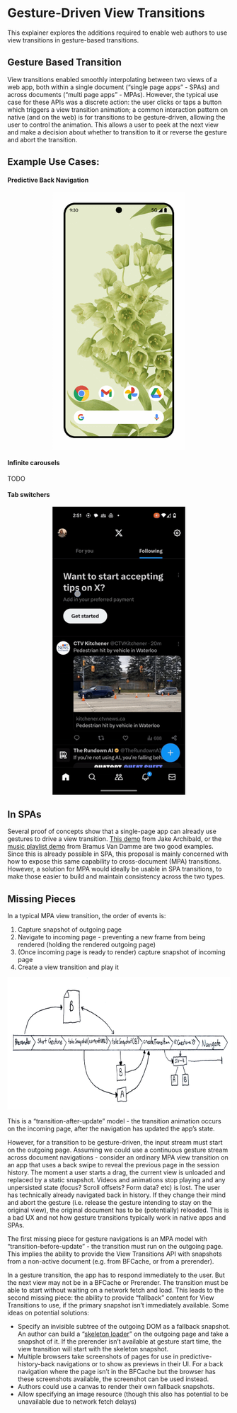 # Gesture-Driven View Transitions

This explainer explores the additions required to enable web authors to use view
transitions in gesture-based transitions.

## Gesture Based Transition

View transitions enabled smoothly interpolating between two views of a web app,
both within a single document (“single page apps” - SPAs) and across documents
(“multi page apps” - MPAs). However, the typical use case for these APIs was a
discrete action: the user clicks or taps a button which triggers a view
transition animation; a common interaction pattern on native (and on the web) is
for transitions to be gesture-driven, allowing the user to control the
animation. This allows a user to peek at the next view and make a decision about
whether to transition to it or reverse the gesture and abort the transition.

## Example Use Cases:

#### Predictive Back Navigation
<p align="center">
<img alt="Example showing the use of a gesture which shows the user a preview of what
happens when executing the back action in Android" src="example-predictive-back.gif" width="300">
</p>

#### Infinite carousels
TODO

#### Tab switchers
<p align="center">
<img alt="Example showing swiping between tabs of an app" src="example-twitter.gif" width="300">
</p>

## In SPAs

Several proof of concepts show that a single-page app can already use gestures
to drive a view transition. [This demo](https://simple-set-demos.glitch.me/gesture/)
from Jake Archibald, or the [music playlist demo](https://twitter.com/bramus/status/1749461824817311947)
from Bramus Van Damme are two good examples. Since this is already possible in
SPA, this proposal is mainly concerned with how to expose this same capability
to cross-document (MPA) transitions. However, a solution for MPA would ideally
be usable in SPA transitions, to make those easier to build and maintain
consistency across the two types.

## Missing Pieces

In a typical MPA view transition, the order of events is:

1. Capture snapshot of outgoing page
2. Navigate to incoming page - preventing a new frame from being rendered (holding the rendered outgoing page)
3. (Once incoming page is ready to render) capture snapshot of incoming page
4. Create a view transition and play it

<p align="center">
<img alt="A diagram showing the above steps of a cross-document view transition" src="diagram.jpg" height="300">
</p>

This is a “transition-after-update” model -  the transition animation occurs on
the incoming page, after the navigation has updated the app’s state. 


However, for a transition to be gesture-driven, the input stream must start on
the outgoing page. Assuming we could use a continuous gesture stream across
document navigations - consider an ordinary MPA view transition on an app that
uses a back swipe to reveal the previous page in the session history. The moment
a user starts a drag, the current view is unloaded and replaced by a static
snapshot. Videos and animations stop playing and any unpersisted state (focus?
Scroll offsets? Form data? etc) is lost. The user has technically already
navigated back in history. If they change their mind and abort the gesture (i.e.
release the gesture intending to stay on the original view), the original
document has to be (potentially) reloaded. This is a bad UX and not how gesture
transitions typically work in native apps and SPAs.

The first missing piece for gesture navigations is an MPA model with
“transition-before-update” - the transition must run on the outgoing page. This
implies the ability to provide the View Transitions API with snapshots from a
non-active document (e.g. from BFCache, or from a prerender).  

In a gesture transition, the app has to respond immediately to the user. But the
next view may not be in a BFCache or Prerender. The transition must be able to
start without waiting on a network fetch and load. This leads to the second
missing piece: the ability to provide “fallback” content for View Transitions to
use, if the primary snapshot isn’t immediately available. Some ideas on
potential solutions:

* Specify an invisible subtree of the outgoing DOM as a fallback snapshot. An
  author can build a “[skeleton loader](https://m3.material.io/styles/motion/transitions/transition-patterns#f7ff608a-087d-4a4e-9e83-f1af69184487)”
  on the outgoing page and take a snapshot of it. If the prerender isn’t
  available at gesture start time, the view transition will start with the
  skeleton snapshot.
* Multiple browsers take screenshots of pages for use in
  predictive-history-back navigations or to show as previews in their UI. For a
  back navigation where the page isn’t in the BFCache but the browser has these
  screenshots available, the screenshot can be used instead.
* Authors could use a canvas to render their own fallback snapshots.
* Allow specifying an image resource (though this also has potential to be unavailable
  due to network fetch delays)



